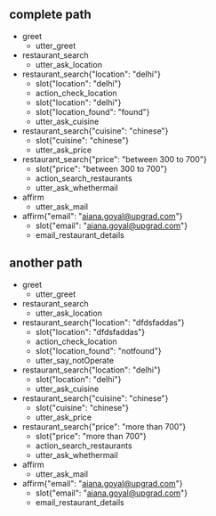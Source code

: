 ## complete path
* greet
    - utter_greet
* restaurant_search
    - utter_ask_location
* restaurant_search{"location": "delhi"}
    - slot{"location": "delhi"}
    - action_check_location
    - slot{"location": "delhi"}
    - slot{"location_found": "found"}
    - utter_ask_cuisine
* restaurant_search{"cuisine": "chinese"}
    - slot{"cuisine": "chinese"}
    - utter_ask_price
* restaurant_search{"price": "between 300 to 700"}
    - slot{"price": "between 300 to 700"}
    - action_search_restaurants
    - utter_ask_whethermail
* affirm
    - utter_ask_mail
* affirm{"email": "aiana.goyal@upgrad.com"}
    - slot{"email": "aiana.goyal@upgrad.com"}
    - email_restaurant_details

## another path
* greet
    - utter_greet
* restaurant_search
    - utter_ask_location
* restaurant_search{"location": "dfdsfaddas"}
    - slot{"location": "dfdsfaddas"}
    - action_check_location
    - slot{"location_found": "notfound"}
    - utter_say_notOperate
* restaurant_search{"location": "delhi"}
    - slot{"location": "delhi"}
    - utter_ask_cuisine
* restaurant_search{"cuisine": "chinese"}
    - slot{"cuisine": "chinese"}
    - utter_ask_price
* restaurant_search{"price": "more than 700"}
    - slot{"price": "more than 700"}
    - action_search_restaurants 
    - utter_ask_whethermail
* affirm
    - utter_ask_mail
* affirm{"email": "aiana.goyal@upgrad.com"}
    - slot{"email": "aiana.goyal@upgrad.com"}
    - email_restaurant_details





